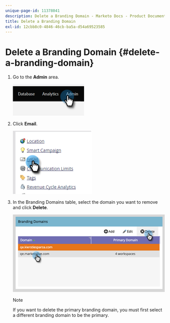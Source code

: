 ```yaml
---
unique-page-id: 11378041
description: Delete a Branding Domain - Marketo Docs - Product Documentation
title: Delete a Branding Domain
exl-id: 12cbb8c0-4846-46cb-ba5a-d54a69523585
---
```

# Delete a Branding Domain {#delete-a-branding-domain}

1. Go to the **Admin** area.

   ![](assets/delete-a-branding-domain-1.png)

1. Click **Email**.

   ![](assets/delete-a-branding-domain-2.png)

1. In the Branding Domains table, select the domain you want to remove and click **Delete**.

   ![](assets/delete-a-branding-domain-3.png)

   >[!NOTE]
   >
   >If you want to delete the primary branding domain, you must first select a different branding domain to be the primary.
